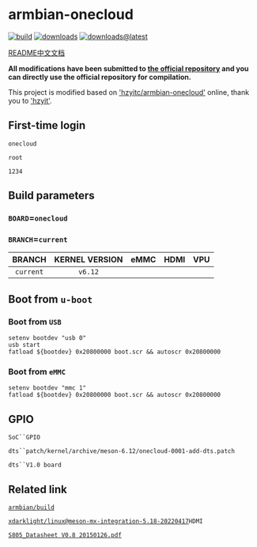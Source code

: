 # armbian-onecloud
[![build](https://img.shields.io/github/actions/workflow/status/hzyitc/armbian-onecloud/ci.yml)](https://github.com/hzyitc/armbian-onecloud/actions/workflows/ci.yml) [![downloads](https://img.shields.io/github/downloads/hzyitc/armbian-onecloud/total)](https://github.com/hzyitc/armbian-onecloud/releases) [![downloads@latest](https://img.shields.io/github/downloads/hzyitc/armbian-onecloud/latest/total)](https://github.com/hzyitc/armbian-onecloud/releases/latest)

[README](README.md)[中文文档](README_zh.md)

**All modifications have been submitted to [the official repository](https://github.com/armbian/build) and you can directly use the official repository for compilation.**

This project is modified based on ['hzyitc/armbian-onecloud'](https://github.com/hzyitc/armbian-onecloud) online, thank you to ['hzyit'](https://github.com/hzyitc).

## First-time login

`onecloud`

`root`

`1234`

## Build parameters

### `BOARD`=`onecloud`

### `BRANCH`=`current`

| BRANCH    | KERNEL VERSION | eMMC | HDMI | VPU |
| :-:       | :-:            | :-:  | :-:  | :-: |
| `current` | `v6.12`        ||||

>
>
>

## Boot from `u-boot` 

### Boot from `USB`

```
setenv bootdev "usb 0"
usb start
fatload ${bootdev} 0x20800000 boot.scr && autoscr 0x20800000
```

### Boot from `eMMC`

```
setenv bootdev "mmc 1"
fatload ${bootdev} 0x20800000 boot.scr && autoscr 0x20800000
```

## GPIO

`SoC``GPIO`

`dts``patch/kernel/archive/meson-6.12/onecloud-0001-add-dts.patch`

`dts``V1.0 board`

## Related link

[`armbian/build`](https://github.com/armbian/build)

[`xdarklight/linux@meson-mx-integration-5.18-20220417`](https://github.com/xdarklight/linux/tree/meson-mx-integration-5.18-20220417)`HDMI`

[`S805_Datasheet V0.8 20150126.pdf`](https://dn.odroid.com/S805/Datasheet/S805_Datasheet%20V0.8%2020150126.pdf)





